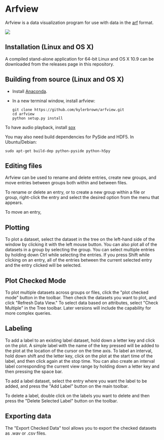 Arfview
========

Arfview is a data visualization program for use with data in the [arf](https://github.com/dmeliza/arf/) format.

![](http://i60.tinypic.com/2rc9vnm.png)


Installation (Linux and OS X)
-----------------------------

A compiled stand-alone application for 64-bit Linux and OS X 10.9 can be downloaded from the releases page in this repository.


Building from source (Linux and OS X)
--------------------
  * Install [Anaconda](https://store.continuum.io/cshop/anaconda/).
  * In a new terminal window, install arfview:

        git clone https://github.com/kylerbrown/arfview.git
        cd arfview
        python setup.py install

To have audio playback, install [sox](http://sox.sourceforge.net/)

You may also need build dependencies for PySide and HDF5. In Ubuntu/Debian:

    sudo apt-get build-dep python-pyside python-h5py


Editing files
-------------
Arfview can be used to rename and delete entries, create new groups, and move entries between groups both within and 
between files.  

To rename or delete an entry, or to create a new group within a file or group, right-click the entry and select
the desired option from the menu that appears.

To move an entry,

Plotting
--------
To plot a dataset, select the dataset in the tree on the left-hand side of the window by clicking it with the left
mouse button.  You can also plot all of the datasets in a group by selecting the group. You can select multiple entries by holding down Ctrl while selecting the entries.  If you press Shift while clicking on an entry, all
of the entries between the current selected entry and the entry clicked will be selected.

Plot Checked Mode
-----------------

To plot multiple datasets across groups or files, click the "plot checked mode" button in the toolbar. Then check the datasets you want to plot, and click "Refresh Data View."  To select data based on attributes, select "Check Multiple" in the Tree toolbar.  Later versions will include the capability for more complex queries. 

Labeling
--------
To add a label to an existing label dataset, hold down a letter key and click on the plot.  A simple label with the name of the key pressed will be added to the plot at the location of the cursor on the time axis.  To label an interval, hold down shift and the letter key, click on the plot at the start time of the label, and then click again at the stop time.  You can also create an interval label corresponding the current view range by holding down a letter key and then pressing the space bar. 

To add a label dataset, select the entry where you want the label to be added, and press the "Add Label" button on the main toolbar. 

To delete a label, double click on the labels you want to delete and then press the "Delete Selected Label" button on the toolbar.


Exporting data
--------------

The "Export Checked Data" tool allows you to export the checked datasets as .wav or .csv files.
